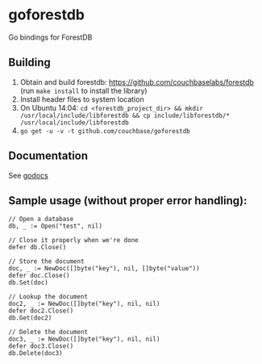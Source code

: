 # goforestdb

Go bindings for ForestDB

## Building

1.  Obtain and build forestdb: https://github.com/couchbaselabs/forestdb (run `make install` to install the library)
1.  Install header files to system location
  1. On Ubuntu 14.04: `cd <forestdb_project_dir> && mkdir /usr/local/include/libforestdb && cp include/libforestdb/* /usr/local/include/libforestdb`
1.  `go get -u -v -t github.com/couchbase/goforestdb`

## Documentation

See [godocs](http://godoc.org/github.com/couchbase/goforestdb)

## Sample usage (without proper error handling):

	// Open a database
	db, _ := Open("test", nil)

	// Close it properly when we're done
	defer db.Close()

	// Store the document
	doc, _ := NewDoc([]byte("key"), nil, []byte("value"))
	defer doc.Close()
	db.Set(doc)

	// Lookup the document
	doc2, _ := NewDoc([]byte("key"), nil, nil)
	defer doc2.Close()
	db.Get(doc2)

	// Delete the document
	doc3, _ := NewDoc([]byte("key"), nil, nil)
	defer doc3.Close()
	db.Delete(doc3)
